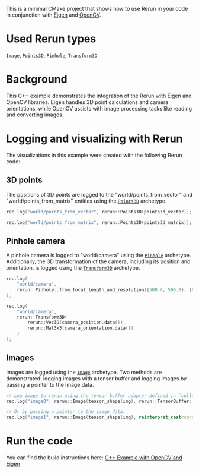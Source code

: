 <!--[metadata]
title = "Eigen and OpenCV C++ integration"
source = "https://github.com/rerun-io/cpp-example-opencv-eigen"
tags = ["2D", "3D", "C++", "Eigen", "OpenCV"]
thumbnail = "https://static.rerun.io/eigen-and-opencv-c-integration/5d271725bb9215b55f53767c9dc0db980c73dade/480w.png"
thumbnail_dimensions = [480, 480]
-->



<picture>
  <img src="https://static.rerun.io/cpp-example-opencv-eigen/2fc6355fd87fbb4d07cda384ee8805edb68b5e01/full.png" alt="">
  <source media="(max-width: 480px)" srcset="https://static.rerun.io/cpp-example-opencv-eigen/2fc6355fd87fbb4d07cda384ee8805edb68b5e01/480w.png">
  <source media="(max-width: 768px)" srcset="https://static.rerun.io/cpp-example-opencv-eigen/2fc6355fd87fbb4d07cda384ee8805edb68b5e01/768w.png">
  <source media="(max-width: 1024px)" srcset="https://static.rerun.io/cpp-example-opencv-eigen/2fc6355fd87fbb4d07cda384ee8805edb68b5e01/1024w.png">
  <source media="(max-width: 1200px)" srcset="https://static.rerun.io/cpp-example-opencv-eigen/2fc6355fd87fbb4d07cda384ee8805edb68b5e01/1200w.png">
</picture>

This is a minimal CMake project that shows how to use Rerun in your code in conjunction with [Eigen](https://eigen.tuxfamily.org/) and [OpenCV](https://opencv.org/).


# Used Rerun types
[`Image`](https://www.rerun.io/docs/reference/types/archetypes/image), [`Points3D`](https://www.rerun.io/docs/reference/types/archetypes/points3d), [`Pinhole`](https://www.rerun.io/docs/reference/types/archetypes/pinhole), [`Transform3D`](https://www.rerun.io/docs/reference/types/archetypes/transform3d)

# Background
This C++ example demonstrates the integration of the Rerun with Eigen and OpenCV libraries.
Eigen handles 3D point calculations and camera orientations, while OpenCV assists with image processing tasks like reading and converting images.

# Logging and visualizing with Rerun

The visualizations in this example were created with the following Rerun code:


## 3D points
The positions of 3D points are logged to the "world/points_from_vector" and "world/points_from_matrix" entities using the [`Points3D`](https://www.rerun.io/docs/reference/types/archetypes/points3d) archetype.
```cpp
rec.log("world/points_from_vector", rerun::Points3D(points3d_vector));
```

```cpp
rec.log("world/points_from_matrix", rerun::Points3D(points3d_matrix));
```

## Pinhole camera
A pinhole camera is logged to "world/camera" using the [`Pinhole`](https://www.rerun.io/docs/reference/types/archetypes/pinhole) archetype.
Additionally, the 3D transformation of the camera, including its position and orientation, is logged using the [`Transform3D`](https://www.rerun.io/docs/reference/types/archetypes/transform3d) archetype.
```cpp
rec.log(
    "world/camera",
    rerun::Pinhole::from_focal_length_and_resolution({500.0, 500.0}, {640.0, 480.0})
);
```

```cpp
rec.log(
    "world/camera",
    rerun::Transform3D(
        rerun::Vec3D(camera_position.data()),
        rerun::Mat3x3(camera_orientation.data())
    )
);
```

## Images
Images are logged using the [`Image`](https://www.rerun.io/docs/reference/types/archetypes/image) archetype. Two methods are demonstrated: logging images with a tensor buffer and logging images by passing a pointer to the image data.
```cpp
// Log image to rerun using the tensor buffer adapter defined in `collection_adapters.hpp`.
rec.log("image0", rerun::Image(tensor_shape(img), rerun::TensorBuffer::u8(img)));

// Or by passing a pointer to the image data.
rec.log("image1", rerun::Image(tensor_shape(img), reinterpret_cast<const uint8_t*>(img.data)));
```

# Run the code
You can find the build instructions here: [C++ Example with OpenCV and Eigen](https://github.com/rerun-io/cpp-example-opencv-eigen/blob/main/README.md)
